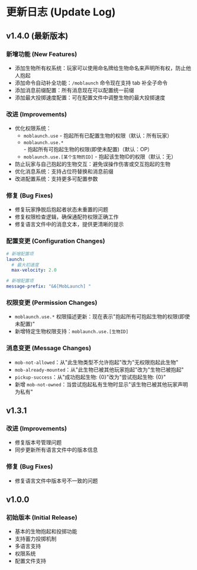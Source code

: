 # 更新日志 (Update Log)

## v1.4.0 (最新版本)

### 新增功能 (New Features)
- 添加生物所有权系统：玩家可以使用命名牌给生物命名来声明所有权，防止他人抱起
- 添加命令自动补全功能：`/moblaunch` 命令现在支持 tab 补全子命令
- 添加消息前缀配置：所有消息现在可以配置统一前缀
- 添加最大投掷速度配置：可在配置文件中调整生物的最大投掷速度

### 改进 (Improvements)
- 优化权限系统：
  - `moblaunch.use` - 抱起所有已配置生物的权限（默认：所有玩家）
  - `moblaunch.use.*` - 抱起所有可抱起生物的权限(即使未配置)（默认：OP）
  - `moblaunch.use.[某个生物的ID]` - 抱起该生物ID的权限（默认：无）
- 防止玩家与自己抱起的生物交互：避免误操作伤害或交互抱起的生物
- 优化消息系统：支持占位符替换和消息前缀
- 改进配置系统：支持更多可配置参数

### 修复 (Bug Fixes)
- 修复玩家挣脱后抱起者状态未重置的问题
- 修复权限检查逻辑，确保通配符权限正确工作
- 修复语言文件中的消息文本，提供更清晰的提示

### 配置变更 (Configuration Changes)
```yaml
# 新增配置项
launch:
  # 最大初速度
  max-velocity: 2.0

# 新增配置项
message-prefix: "&6[MobLaunch] "
```

### 权限变更 (Permission Changes)
- `moblaunch.use.*` 权限描述更新：现在表示"抱起所有可抱起生物的权限(即使未配置)"
- 新增特定生物权限支持：`moblaunch.use.[生物ID]`

### 消息变更 (Message Changes)
- `mob-not-allowed`：从"此生物类型不允许抱起"改为"无权限抱起此生物"
- `mob-already-mounted`：从"此生物已被其他玩家抱起"改为"生物已被抱起"
- `pickup-success`：从"成功抱起生物: {0}"改为"尝试抱起生物: {0}"
- 新增 `mob-not-owned`：当尝试抱起私有生物时显示"该生物已被其他玩家声明为私有"

## v1.3.1

### 改进 (Improvements)
- 修复版本号管理问题
- 同步更新所有语言文件中的版本信息

### 修复 (Bug Fixes)
- 修复语言文件中版本号不一致的问题

## v1.0.0

### 初始版本 (Initial Release)
- 基本的生物抱起和投掷功能
- 支持蓄力投掷机制
- 多语言支持
- 权限系统
- 配置文件支持